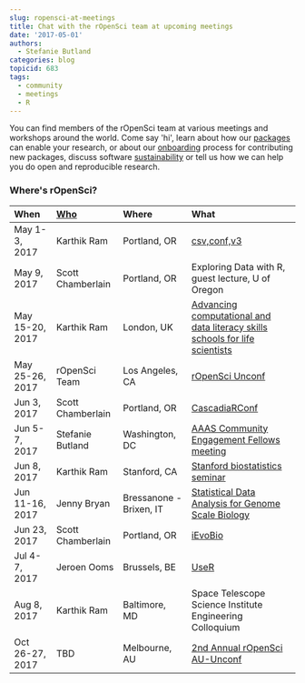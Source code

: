 ```yaml
---
slug: ropensci-at-meetings
title: Chat with the rOpenSci team at upcoming meetings
date: '2017-05-01'
authors:
  - Stefanie Butland
categories: blog
topicid: 683
tags:
  - community
  - meetings
  - R
---
```


You can find members of the rOpenSci team at various meetings and workshops around the world. Come say 'hi', learn about how our [packages](https://ropensci.org/packages/) can enable your research, or about our [onboarding](https://github.com/ropensci/software-review) process for contributing new packages, discuss software [sustainability](https://ropensci.org/blog/blog/2016/05/25/software-sustanability-ropensci) or tell us how we can help you do open and reproducible research.

<!--more-->

### Where's rOpenSci?


<table class="table">
<thead>
<tr>
	<th style="text-align:left;">When</th>
	<th style="text-align:left;"><a href="https://ropensci.org/about/#team">Who</a></th>
	<th style="text-align:left;">Where</th>
	<th style="text-align:left;">What</th>
</tr>
</thead>

<tbody>
<tr>
	<td>May 1-3, 2017</td>
	<td>Karthik Ram</td>
	<td>Portland, OR</td>
	<td><a href="https://csvconf.com/">csv,conf,v3</a></td>
</tr>
<tr>
	<td>May 9, 2017</td>
	<td>Scott Chamberlain</td>
	<td>Portland, OR</td>
	<td>Exploring Data with R, guest lecture, U of Oregon</td>
</tr>
<tr>
	<td>May 15-20, 2017</td>
	<td>Karthik Ram</td>
	<td>London, UK</td>
	<td><a href="http://www.nhm.ac.uk/our-science/courses-and-students/advancing-computational-and-data-literacy-for-life-scientists.html">Advancing computational and data literacy skills schools for life scientists</a></td>
</tr>
<tr>
	<td>May 25-26, 2017</td>
	<td>rOpenSci Team</td>
	<td>Los Angeles, CA</td>
	<td><a href="http://unconf17.ropensci.org/">rOpenSci Unconf</a></td>
</tr>
<tr>
	<td>Jun 3, 2017</td>
	<td>Scott Chamberlain</td>
	<td>Portland, OR</td>
	<td><a href="https://cascadiarconf.com/">CascadiaRConf</a></td>
</tr>
<tr>
	<td>Jun 5-7, 2017</td>
	<td>Stefanie Butland</td>
	<td>Washington, DC</td>
	<td><a href="https://www.cscce.org/cefp/">AAAS Community Engagement Fellows meeting</a></td>
</tr>
<tr>
	<td>Jun 8, 2017</td>
	<td>Karthik Ram</td>
	<td>Stanford, CA</td>
	<td><a href="http://med.stanford.edu/dbds/education/workshop.html">Stanford biostatistics seminar</a></td>
</tr>
<tr>
	<td>Jun 11-16, 2017</td>
	<td>Jenny Bryan</td>
	<td>Bressanone - Brixen, IT</td>
	<td><a href="http://www.huber.embl.de/csama2017/">Statistical Data Analysis for Genome Scale Biology</a></td>
</tr>
<tr>
	<td>Jun 23, 2017</td>
	<td>Scott Chamberlain</td>
	<td>Portland, OR</td>
	<td><a href="http://www.ievobio.org/">iEvoBio</a></td>
</tr>
<tr>
	<td>Jul 4-7, 2017</td>
	<td>Jeroen Ooms</td>
	<td>Brussels, BE</td>
	<td><a href="https://user2017.brussels/">UseR</a></td>
</tr>
<tr>
	<td>Aug 8, 2017</td>
	<td>Karthik Ram</td>
	<td>Baltimore, MD</td>
	<td>Space Telescope Science Institute Engineering Colloquium</td>
</tr>
<tr>
	<td>Oct 26-27, 2017</td>
	<td>TBD</td>
	<td>Melbourne, AU</td>
	<td><a href="https://njtierney.typeform.com/to/RzeQVp">2nd Annual rOpenSci AU-Unconf</a></td>
</tr>
</tbody>
</table>
